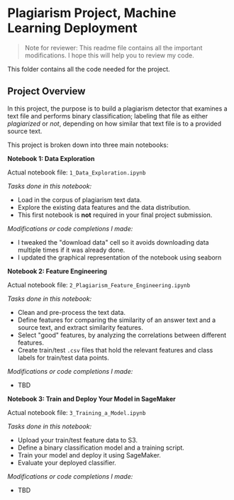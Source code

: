 # Plagiarism Project, Machine Learning Deployment

> Note for reviewer: This readme file contains all the important modifications. I hope this will help you to review my code.


This folder contains all the code needed for the project.

## Project Overview

In this project, the purpose is to build a plagiarism detector that examines a text file and performs binary classification; labeling that file as either *plagiarized* or *not*, depending on how similar that text file is to a provided source text.

This project is broken down into three main notebooks:

**Notebook 1: Data Exploration**

Actual notebook file: `1_Data_Exploration.ipynb`

*Tasks done in this notebook:*
* Load in the corpus of plagiarism text data.
* Explore the existing data features and the data distribution.
* This first notebook is **not** required in your final project submission.

*Modifications or code completions I made:*
* I tweaked the "download data" cell so it avoids downloading data multiple times if it was already done.
* I updated the graphical representation of the notebook using seaborn


**Notebook 2: Feature Engineering**

Actual notebook file: `2_Plagiarism_Feature_Engineering.ipynb`

*Tasks done in this notebook:*
* Clean and pre-process the text data.
* Define features for comparing the similarity of an answer text and a source text, and extract similarity features.
* Select "good" features, by analyzing the correlations between different features.
* Create train/test `.csv` files that hold the relevant features and class labels for train/test data points.

*Modifications or code completions I made:*
* TBD

**Notebook 3: Train and Deploy Your Model in SageMaker**

Actual notebook file: `3_Training_a_Model.ipynb`

*Tasks done in this notebook:*
* Upload your train/test feature data to S3.
* Define a binary classification model and a training script.
* Train your model and deploy it using SageMaker.
* Evaluate your deployed classifier.

*Modifications or code completions I made:*
* TBD